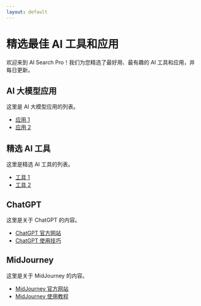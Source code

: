 ```yaml
---
layout: default
---
```


# 精选最佳 AI 工具和应用

欢迎来到 AI Search Pro！我们为您精选了最好用、最有趣的 AI 工具和应用，并每日更新。

## AI 大模型应用

这里是 AI 大模型应用的列表。

*   [应用 1](https://example.com/app1)
*   [应用 2](https://example.com/app2)

## 精选 AI 工具

这里是精选 AI 工具的列表。

*   [工具 1](https://example.com/tool1)
*   [工具 2](https://example.com/tool2)

## ChatGPT

这里是关于 ChatGPT 的内容。

*   [ChatGPT 官方网站](https://chat.openai.com/)
*   [ChatGPT 使用技巧](https://example.com/chatgpt-tips)

## MidJourney

这里是关于 MidJourney 的内容。

*   [MidJourney 官方网站](https://www.midjourney.com/)
*   [MidJourney 使用教程](https://example.com/midjourney-tutorial)